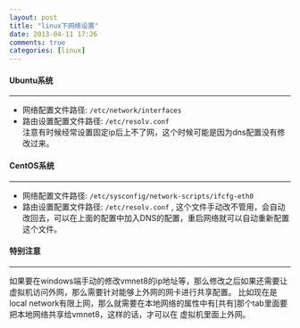 ```yaml
---
layout: post
title: "linux下网络设置"
date: 2013-04-11 17:26
comments: true
categories: [linux]
---
```


#### Ubuntu系统
----

* 网络配置文件路径: `/etc/network/interfaces`  
* 路由设置配置文件路径: `/etc/resolv.conf`  
    注意有时候经常设置固定ip后上不了网，这个时候可能是因为dns配置没有修改过来。  

#### CentOS系统
----

* 网络配置文件路径:  `/etc/sysconfig/network-scripts/ifcfg-eth0`  
* 路由设置配置文件路径: `/etc/resolv.conf` , 这个文件手动改不管用，会自动改回去，可以在上面的配置中加入DNS的配置，重启网络就可以自动重新配置这个文件。


#### 特别注意
----

如果要在windows端手动的修改vmnet8的ip地址等，那么修改之后如果还需要让虚拟机访问外网，那么需要针对能够上外网的网卡进行共享配置。
比如现在是local network有限上网，那么就需要在本地网络的属性中有[共有]那个tab里面要把本地网络共享给vmnet8，这样的话，才可以在
虚拟机里面上外网。
